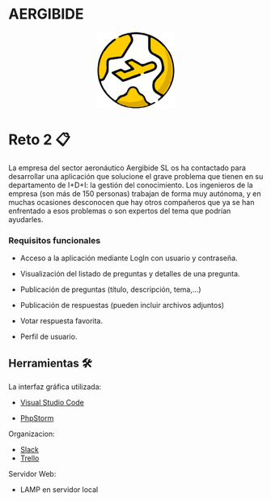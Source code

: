 # AERGIBIDE

<p align="center">
  <img src="https://github.com/uvadillo/Aergibide/blob/main/media/shortlogoVectorizado.png" width=30%>
</p>

# Reto 2 📋
 La empresa del
sector aeronáutico Aergibide SL os ha contactado para desarrollar una aplicación que solucione el grave problema que tienen en su departamento de I+D+I: la gestión del conocimiento. Los ingenieros de la empresa (son más de 150 personas) trabajan de forma muy autónoma, y en muchas ocasiones desconocen que hay otros compañeros que ya se han enfrentado a esos problemas o son expertos del tema que podrían ayudarles.

### Requisitos funcionales

- Acceso a la aplicación mediante LogIn con usuario y contraseña.

- Visualización del listado de preguntas y detalles de una pregunta.

- Publicación de preguntas (título, descripción, tema,…)

- Publicación de respuestas (pueden incluir archivos adjuntos)

- Votar respuesta favorita.

- Perfil de usuario.

## Herramientas 🛠️
La interfaz gráfica utilizada:
* [Visual Studio Code](https://code.visualstudio.com/) 
+ [PhpStorm](https://www.jetbrains.com/es-es/phpstorm/) 

Organizacion:
* [Slack](https://slack.com/intl/es-es/)
* [Trello](https://trello.com/es)

Servidor Web:
* LAMP en servidor local


